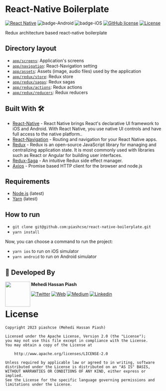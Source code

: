 # React-Native Boilerplate
[![React Native](https://img.shields.io/badge/React%20Native-v0.68.2-green.svg)](https://facebook.github.io/react-native/)
![badge-Android](https://img.shields.io/badge/Platform-Android-brightgreen)
![badge-iOS](https://img.shields.io/badge/Platform-iOS-lightgray)
[![GitHub license](https://img.shields.io/badge/license-Apache%20License%202.0-blue.svg?style=flat)](https://www.apache.org/licenses/LICENSE-2.0)
<a href="https://github.com/piashcse"><img alt="License" src="https://img.shields.io/static/v1?label=GitHub&message=piashcse&color=C51162"/></a>

Redux architecture based react-native boilerplate <br>

## Directory layout
- [`app/screens`](src/screens): Application's screens
- [`app/navigation`](src/navigations): React-Navigation setting 
- [`app/assets`](src/assets): Assets (image, audio files) used by the application
- [`app/redux/store`](src/redux/index.js): Redux store
- [`app/redux/sagas`](src/redux/sagas): Redux sagas
- [`app/redux/actions`](src/redux/actions): Redux actions
- [`app/redux/reducers`](src/redux/reducers): Redux reducers

## Built With 🛠
- [React-Native](https://reactnative.dev/) - React Native brings React's declarative UI framework to iOS and Android. With React Native, you use native UI controls and have full access to the native platform..
- [React-Navigation](https://reactnavigation.org/) - Routing and navigation for your React Native apps.
- [Redux](https://redux.js.org/) - Redux is an open-source JavaScript library for managing and centralizing application state. It is most commonly used with libraries such as React or Angular for building user interfaces.
- [Redux-Saga](https://redux-saga.js.org/) - An intuitive Redux side effect manager.
- [Axios](https://github.com/axios/axios) - Promise based HTTP client for the browser and node.js

## Requirements

- [Node.js](https://nodejs.org/) (latest)
- [Yarn](https://yarnpkg.com/) (latest)

## How to run

- `git clone git@github.com:piashcse/react-native-boilerplate.git` 
- `yarn install`

Now, you can choose a command to run the project:

- `yarn ios` to run on iOS simulator
- `yarn android` to run on Android simulator

## 👨 Developed By

<a href="https://twitter.com/piashcse" target="_blank">
  <img src="https://avatars.githubusercontent.com/piashcse" width="80" align="left">
</a>

**Mehedi Hassan Piash**

[![Twitter](https://img.shields.io/badge/-twitter-grey?logo=twitter)](https://twitter.com/piashcse)
[![Web](https://img.shields.io/badge/-web-grey?logo=appveyor)](https://piashcse.github.io/)
[![Medium](https://img.shields.io/badge/-medium-grey?logo=medium)](https://medium.com/@piashcse)
[![Linkedin](https://img.shields.io/badge/-linkedin-grey?logo=linkedin)](https://www.linkedin.com/in/piashcse/)

# License
```
Copyright 2023 piashcse (Mehedi Hassan Piash)

Licensed under the Apache License, Version 2.0 (the "License");
you may not use this file except in compliance with the License.
You may obtain a copy of the License at

    http://www.apache.org/licenses/LICENSE-2.0

Unless required by applicable law or agreed to in writing, software
distributed under the License is distributed on an "AS IS" BASIS,
WITHOUT WARRANTIES OR CONDITIONS OF ANY KIND, either express or implied.
See the License for the specific language governing permissions and
limitations under the License.
```

